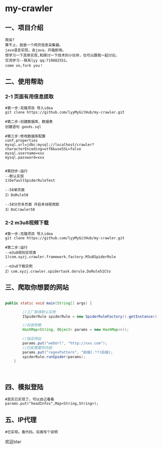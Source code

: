 # my-crawler 

## 一、项目介绍

    爬虫?
    算不上，就是一个网页信息采集器。
    java语言实现，会java，开箱即用。
    想学习一下具体实现,和探讨一下技术的小伙伴，也可以跟我一起讨论。
    交流学习--联系lyy qq:719882551。 
    come on,fork you！



## 二、使用帮助

### 2-1 页面有用信息提取

```shell
#第一步:克隆项目 导入idea
git clone https://github.com/lyyMyGitHub/my-crawler.git

#第二步:创建数据库、数据表
创建语句 goods.sql

#第三步:修改数据库配置
conf.properties
mysql.url=jdbc:mysql://localhost/crawler?characterEncoding=utf8&useSSL=false
mysql.username=xxx
mysql.password=xxx
    

#第四步:运行
--默认实现
1)DefaultSpiderRuleTest 

--58单页面
2）DoRule58

--58分页多页面 开启多线程爬取
3）DoCrawler58

```

   

### 2-2 m3u8视频下载

```shell
#第一步:克隆项目 导入idea
git clone https://github.com/lyyMyGitHub/my-crawler.git

#第二步:运行
--m3u8规则实现类
1)com.xyzj.crawler.framework.factory.M3u8SpiderRule

--m3u8下载实例
2）com.xyzj.crawler.spidertask.dorule.DoRule51Cto

```



## 三、爬取你想要的网站

```java

public static void main(String[] args) {

        //工厂取得默认实例
        ISpiderRule spiderRule = new SpiderRuleFactory().getInstance();

        //封装参数
        HashMap<String, Object> params = new HashMap<>();
    
    	//指定网站
        params.put("webUrl", "http://xxx.com");
    	//匹配需要的内容
        params.put("regexPattern", "前缀(.*?)后缀);
        spiderRule.runSpider(params);
    }
```

​        

## 四、模拟登陆

```shell
#其实已实现了。可以自己看看 
params.put("headInfos",Map<String,String>);
```



## 五、IP代理

```shell
#已实现。看代码。后面写个说明
```

欢迎star

